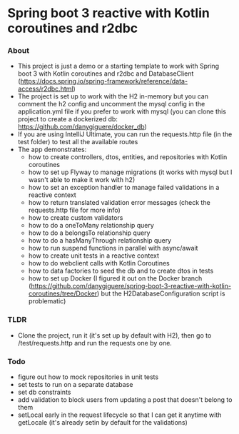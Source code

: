 # Spring boot 3 reactive with Kotlin coroutines and r2dbc

### About
- This project is just a demo or a starting template to work with Spring boot 3 with Kotlin coroutines and r2dbc and DatabaseClient (https://docs.spring.io/spring-framework/reference/data-access/r2dbc.html)
- The project is set up to work with the H2 in-memory but you can comment the h2 config and uncomment the mysql config in the application.yml file if you prefer to work with mysql (you can clone this project to create a dockerized db: https://github.com/danygiguere/docker_db)
- If you are using IntelliJ Ultimate, you can run the requests.http file (in the test folder) to test all the available routes
- The app demonstrates:
  - how to create controllers, dtos, entities, and repositories with Kotlin coroutines
  - how to set up Flyway to manage migrations (it works with mysql but I wasn't able to make it work with h2)
  - how to set an exception handler to manage failed validations in a reactive context
  - how to return translated validation error messages (check the requests.http file for more info)
  - how to create custom validators
  - how to do a oneToMany relationship query
  - how to do a belongsTo relationship query
  - how to do a hasManyThrough relationship query
  - how to run suspend functions in parallel with async/await
  - how to create unit tests in a reactive context
  - how to do webclient calls with Kotlin Coroutines
  - how to data factories to seed the db and to create dtos in tests
  - how to set up Docker (I figured it out on the Docker branch (https://github.com/danygiguere/spring-boot-3-reactive-with-kotlin-coroutines/tree/Docker) but the H2DatabaseConfiguration script is problematic)

### TLDR 
- Clone the project, run it (it's set up by default with H2), then go to /test/requests.http and run the requests one by one.

### Todo
- figure out how to mock repositories in unit tests
- set tests to run on a separate database
- set db constraints
- add validation to block users from updating a post that doesn't belong to them
- setLocal early in the request lifecycle so that I can get it anytime with getLocale (it's already setin by default for the validations)